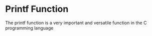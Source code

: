 # Printf Function

The printf function is a very important and versatile function in the C programming language

